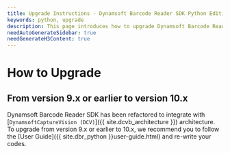 ```yaml
---
title: Upgrade Instructions - Dynamsoft Barcode Reader SDK Python Edition
keywords: python, upgrade
description: This page introduces how to upgrade Dynamsoft Barcode Reader SDK Python Edition
needAutoGenerateSidebar: true
needGenerateH3Content: true
---
```


# How to Upgrade

## From version 9.x or earlier to version 10.x

Dynamsoft Barcode Reader SDK has been refactored to integrate with [`DynamsoftCaptureVision (DCV)`]({{ site.dcvb_architecture }}) architecture. To upgrade from version 9.x or earlier to 10.x, we recommend you to follow the [User Guide]({{ site.dbr_python }}user-guide.html) and re-write your codes.

